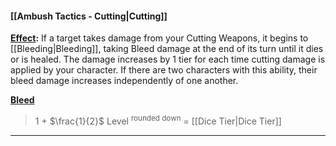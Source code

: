 #### [[Ambush Tactics - Cutting|Cutting]]
<u>**Effect</u>:** If a target takes damage from your Cutting Weapons, it begins to [[Bleeding|Bleeding]], taking Bleed damage at the end of its turn until it dies or is healed. The damage increases by 1 tier for each time cutting damage is applied by your character. If there are two characters with this ability, their bleed damage increases independently of one another.

<u>**Bleed**</u>
>1 + $\frac{1}{2}$ Level <sup>rounded down</sup> = [[Dice Tier|Dice Tier]]

---